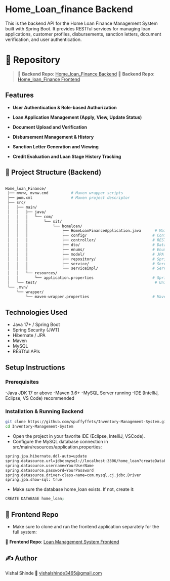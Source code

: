# Home_Loan_finance Backend
This is the backend API for the Home Loan Finance Management System built with Spring Boot. It provides RESTful services for managing loan applications, customer profiles, disbursements, sanction letters, document verification, and user authentication.

# 🔗 Repository

> 🔗 **Backend Repo**: [Home_loan_Finance Backend](https://github.com/Vishalshinde321/Home_loan_Finance.git)
> 🔗 **Backend Repo**: [Home_loan_Finance Frontend](https://github.com/Vishalshinde321/Home_Loan_Finance-Frontend-)

##  Features
- **User Authentication & Role-based Authorization**

- **Loan Application Management (Apply, View, Update Status)**

- **Document Upload and Verification**

- **Disbursement Management & History**

- **Sanction Letter Generation and Viewing**

- **Credit Evaluation and Loan Stage History Tracking**


## 📂 Project Structure (Backend)

```bash

Home_loan_Finance/
 ├── mvnw, mvnw.cmd          # Maven wrapper scripts
 ├── pom.xml                 # Maven project descriptor
 ├── src/
 │   ├── main/
 │   │   ├── java/
 │   │   │   └── com/
 │   │   │       └── sit/
 │   │   │           └── homeloan/
 │   │   │               ├── HomeLoanFinanceApplication.java      # Main Spring Boot app
 │   │   │               ├── config/                             # Configuration classes (e.g., WebConfig)
 │   │   │               ├── controller/                         # REST controllers
 │   │   │               ├── dto/                                # Data Transfer Objects
 │   │   │               ├── enums/                              # Enum definitions (roles, statuses, document types)
 │   │   │               ├── model/                              # JPA Entity classes (User, LoanApplication, Disbursement, etc.)
 │   │   │               ├── repository/                         # Spring Data JPA repositories
 │   │   │               ├── service/                            # Service interfaces
 │   │   │               └── serviceimpl/                        # Service implementations
 │   │   └── resources/
 │   │       └── application.properties                          # Spring Boot configuration
 │   └── test/                                                    # Unit & integration tests
 └── .mvn/
     └── wrapper/
         └── maven-wrapper.properties                            # Maven wrapper config

```
##  Technologies Used
- Java 17+ / Spring Boot
- Spring Security (JWT)
- Hibernate / JPA
- Maven
- MySQL
- RESTful APIs


##  Setup Instructions

###  Prerequisites

-Java JDK 17 or above
-Maven 3.6+
-MySQL Server running
-IDE (IntelliJ, Eclipse, VS Code) recommended

###  Installation & Running Backend

```bash
git clone https://github.com/spuffyffets/Inventory-Management-System.git
cd Inventory-Management-System
```

- Open the project in your favorite IDE (Eclipse, IntelliJ, VSCode).
- Configure the MySQL database connection in src/main/resources/application.properties:
```bash
spring.jpa.hibernate.ddl-auto=update
spring.datasource.url=jdbc:mysql://localhost:3306/home_loan?createDatabaseIfNotExist=true
spring.datasource.username=YourUserName
spring.datasource.password=YourPassword
spring.datasource.driver-class-name=com.mysql.cj.jdbc.Driver
spring.jpa.show-sql: true
```
- Make sure the database home_loan exists. If not, create it:
```bash
CREATE DATABASE home_loan;
```

## 🔗 Frontend Repo
- Make sure to clone and run the frontend application separately for the full system:

🔗 **Frontend Repo**: [Loan Management System Frontend](https://github.com/spuffyffets/loan-management-system.git)


## ✍️ Author

Vishal Shinde
📧 vishalshinde3465@gmail.com
  

